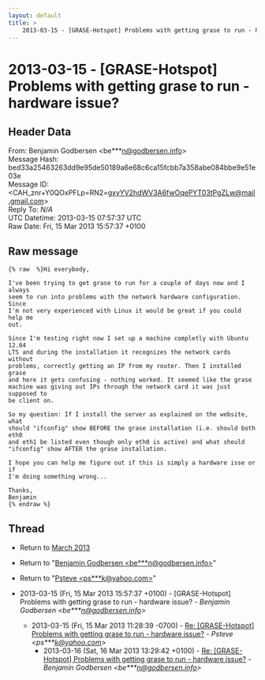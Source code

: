 ```yaml
---
layout: default
title: >
    2013-03-15 - [GRASE-Hotspot] Problems with getting grase to run - hardware issue?
---
```


# 2013-03-15 - [GRASE-Hotspot] Problems with getting grase to run - hardware issue?

## Header Data

From: Benjamin Godbersen \<be***n@godbersen.info\><br>
Message Hash: bed33a25463263dd9e95de50189a6e68c6ca15fcbb7a358abe084bbe9e51e03e<br>
Message ID: \<CAH_znr+Y0QOxPFLp=RN2=gxyYV2hdWV3A6fwOqePYT03tPgZLw@mail.gmail.com\><br>
Reply To: _N/A_<br>
UTC Datetime: 2013-03-15 07:57:37 UTC<br>
Raw Date: Fri, 15 Mar 2013 15:57:37 +0100<br>

## Raw message

```
{% raw  %}Hi everybody,

I've been trying to get grase to run for a couple of days now and I always
seem to run into problems with the network hardware configuration. Since
I'm not very experienced with Linux it would be great if you could help me
out.

Since I'm testing right now I set up a machine completly with Ubuntu 12.04
LTS and during the installation it recognizes the network cards without
problems, correctly getting an IP from my router. Then I installed grase
and here it gets confusing - nothing worked. It seemed like the grase
machine was giving out IPs through the network card it was just supposed to
be client on.

So my question: If I install the server as explained on the website, what
should "ifconfig" show BEFORE the grase installation (i.e. should both eth0
and eth1 be listed even though only eth0 is active) and what should
"ifconfig" show AFTER the grase installation.

I hope you can help me figure out if this is simply a hardware isse or if
I'm doing something wrong...

Thanks,
Benjamin
{% endraw %}
```

## Thread

+ Return to [March 2013](/archive/2013/03)

+ Return to "[Benjamin Godbersen <be***n<span>@</span>godbersen.info>](/authors/be___n_at_godbersen_info)"
+ Return to "[Psteve <ps***k<span>@</span>yahoo.com>](/authors/ps___k_at_yahoo_com)"

+ 2013-03-15 (Fri, 15 Mar 2013 15:57:37 +0100) - [GRASE-Hotspot] Problems with getting grase to run - hardware issue? - _Benjamin Godbersen \<be***n@godbersen.info\>_
  + 2013-03-15 (Fri, 15 Mar 2013 11:28:39 -0700) - [Re: [GRASE-Hotspot] Problems with getting grase to run - hardware	issue?](/archive/2013/03/145dac2f797586fd283eaa2d78287fa2903eab3dd398e6825a8f3b211317b35c) - _Psteve \<ps***k@yahoo.com\>_
    + 2013-03-16 (Sat, 16 Mar 2013 13:29:42 +0100) - [Re: [GRASE-Hotspot] Problems with getting grase to run - hardware	issue?](/archive/2013/03/a7dce36bd54414da0baa4fb1cdcf74b71f66d4363833c4a06eaf15f612543b50) - _Benjamin Godbersen \<be***n@godbersen.info\>_

